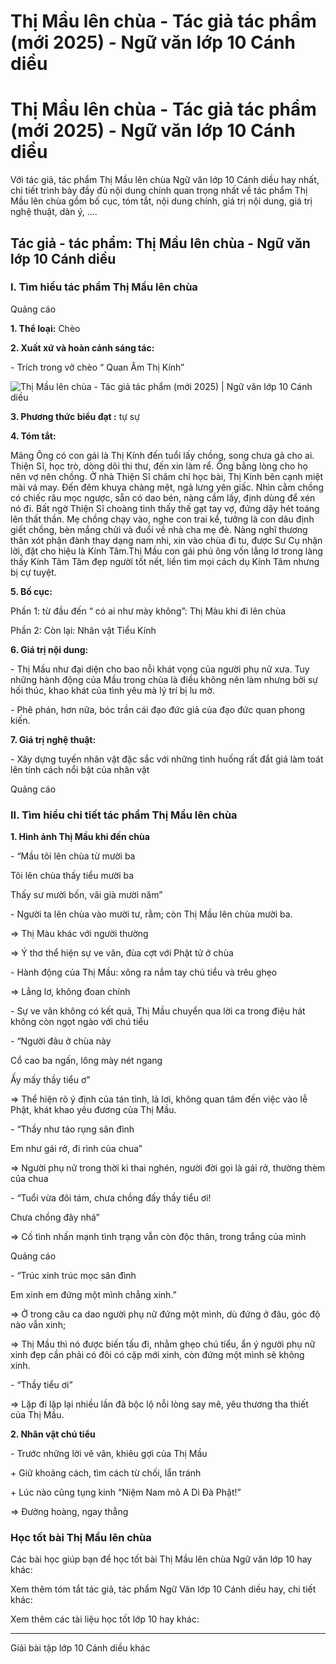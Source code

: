 # Thị Mầu lên chùa - Tác giả tác phẩm (mới 2025) - Ngữ văn lớp 10 Cánh diều

# Thị Mầu lên chùa - Tác giả tác phẩm (mới 2025) - Ngữ văn lớp 10 Cánh diều

Với tác giả, tác phẩm Thị Mầu lên chùa Ngữ văn lớp 10 Cánh diều hay nhất, chi tiết trình bày đầy đủ nội dung chính quan trọng nhất về tác phẩm Thị Mầu lên chùa gồm bố cục, tóm tắt, nội dung chính, giá trị nội dung, giá trị nghệ thuật, dàn ý, ....

## Tác giả - tác phẩm: Thị Mầu lên chùa - Ngữ văn lớp 10 Cánh diều

### **I. Tìm hiểu tác phẩm Thị Mầu lên chùa**

Quảng cáo

**1\. Thể loại:** Chèo 

**2\. Xuất xứ và hoàn cảnh sáng tác:**

\- Trích trong vở chèo “ Quan Âm Thị Kính”

![Thị Mầu lên chùa - Tác giả tác phẩm \(mới 2025\) | Ngữ văn lớp 10 Cánh diều](https://vietjack.com/soan-van-lop-10-cd/images/tac-gia-tac-pham-thi-mau-len-chua.PNG)

**3\. Phương thức biểu đạt :** tự sự

**4\. Tóm tắt:**

Mãng Ông có con gái là Thị Kính đến tuổi lấy chồng, song chưa gả cho ai. Thiện Sĩ, học trò, dòng dõi thi thư, đến xin làm rể. Ông bằng lòng cho họ nên vợ nên chồng. Ở nhà Thiện Sĩ chăm chỉ học bài, Thị Kính bên cạnh miệt mài vá may. Đến đêm khuya chàng mệt, ngả lưng yên giấc. Nhìn cằm chồng có chiếc râu mọc ngược, sẵn có dao bén, nàng cầm lấy, định dùng để xén nó đi. Bất ngờ Thiện Sĩ choàng tỉnh thấy thế gạt tay vợ, đứng dậy hét toáng lên thất thần. Mẹ chồng chạy vào, nghe con trai kể, tưởng là con dâu định giết chồng, bèn mắng chửi và đuổi về nhà cha mẹ đẻ. Nàng nghĩ thương thân xót phận đành thay dạng nam nhi, xin vào chùa đi tu, được Sư Cụ nhận lời, đặt cho hiệu là Kính Tâm.Thị Mầu con gái phú ông vốn lẳng lơ trong làng thấy Kính Tâm Tâm đẹp người tốt nết, liền tìm mọi cách dụ Kính Tâm nhưng bị cự tuyệt. 

**5\. Bố cục:**

Phần 1: từ đầu đến “ có ai như mày không”: Thị Màu khi đi lên chùa

Phần 2: Còn lại: Nhân vật Tiểu Kính

**6\. Giá trị nội dung:**

\- Thị Mầu như đại diện cho bao nỗi khát vọng của người phụ nữ xưa. Tuy những hành động của Mầu trong chùa là điều không nên làm nhưng bởi sự hối thúc, khao khát của tình yêu mà lý trí bị lu mờ.

\- Phê phán, hơn nữa, bóc trần cái đạo đức giả của đạo đức quan phong kiến.

**7\. Giá trị nghệ thuật:**

\- Xây dựng tuyến nhân vật đặc sắc với những tình huống rất đắt giá làm toát lên tính cách nổi bật của nhân vật 

Quảng cáo

### **II. Tìm hiểu chi tiết tác phẩm Thị Mầu lên chùa**

**1\. Hình ảnh Thị Mầu khi đến chùa**

\- “Mầu tôi lên chùa từ mười ba

Tôi lên chùa thấy tiểu mười ba

Thấy sư mười bốn, vãi già mười năm”

\- Người ta lên chùa vào mười tư, rằm; còn Thị Mầu lên chùa mười ba.

=> Thị Màu khác với người thường 

=> Ý thơ thể hiện sự ve vãn, đùa cợt với Phật tử ở chùa 

\- Hành động của Thị Mầu: xông ra nắm tay chú tiểu và trêu ghẹo

=> Lẳng lơ, không đoan chính

\- Sự ve vãn không có kết quả, Thị Mầu chuyển qua lời ca trong điệu hát không còn ngọt ngào với chú tiểu

\- “Người đâu ở chùa này

Cổ cao ba ngấn, lông mày nét ngang

Ấy mấy thầy tiểu ơ”

=> Thể hiện rõ ý định của tán tỉnh, lả lơi, không quan tâm đến việc vào lễ Phật, khát khao yêu đương của Thị Mầu.

\- “Thầy như táo rụng sân đình

Em như gái rở, đi rình của chua”

=> Người phụ nữ trong thời kì thai nghén, người đời gọi là gái rở, thường thèm của chua

\- “Tuổi vừa đôi tám, chưa chồng đấy thầy tiểu ơi!

Chưa chồng đây nhá”

=> Cố tình nhấn mạnh tình trạng vẫn còn độc thân, trong trắng của mình

Quảng cáo

\- “Trúc xinh trúc mọc sân đình

Em xinh em đứng một mình chẳng xinh.”

=> Ở trong câu ca dao người phụ nữ đứng một mình, dù đứng ở đâu, góc độ nào vẫn xinh;

=> Thị Mầu thì nó được biến tấu đi, nhằm ghẹo chú tiểu, ẩn ý người phụ nữ xinh đẹp cần phải có đôi có cặp mới xinh, còn đứng một mình sẽ không xinh.

\- “Thầy tiểu ơi”

=> Lặp đi lặp lại nhiều lần đã bộc lộ nỗi lòng say mê, yêu thương tha thiết của Thị Mầu.

**2\. Nhân vật chú tiểu**

\- Trước những lời vẽ vãn, khiêu gợi của Thị Mầu

\+ Giữ khoảng cách, tìm cách từ chối, lẩn tránh

\+ Lúc nào cũng tụng kinh “Niệm Nam mô A Di Đà Phật!”

=> Đường hoàng, ngay thẳng 

### **Học tốt bài Thị Mầu lên chùa**

Các bài học giúp bạn để học tốt bài Thị Mầu lên chùa Ngữ văn lớp 10 hay khác:

Xem thêm tóm tắt tác giả, tác phẩm Ngữ Văn lớp 10 Cánh diều hay, chi tiết khác:

Xem thêm các tài liệu học tốt lớp 10 hay khác:

* * *

Giải bài tập lớp 10 Cánh diều khác
